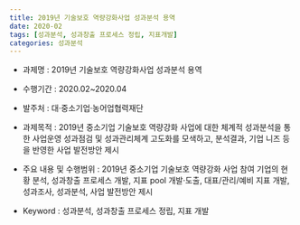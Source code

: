 ```yaml
---
title: 2019년 기술보호 역량강화사업 성과분석 용역
date: 2020-02
tags: [성과분석, 성과창출 프로세스 정립, 지표개발]
categories: 성과분석
---
```


- 과제명 : 2019년 기술보호 역량강화사업 성과분석 용역

- 수행기간 : 2020.02~2020.04

- 발주처 : 대·중소기업·농어업협력재단

- 과제목적 : 2019년 중소기업 기술보호 역량강화 사업에 대한 체계적 성과분석을 통한 사업운영 성과점검 및 성과관리체계 고도화를 모색하고, 분석결과, 기업 니즈 등을 반영한 사업 발전방안 제시

- 주요 내용 및 수행범위 : 2019년 중소기업 기술보호 역량강화 사업 참여 기업의 현황 분석, 성과창출 프로세스 개발, 지표 pool 개발·도출, 대표/관리/예비 지표 개발, 성과조사, 성과분석, 사업 발전방안 제시

- Keyword : 성과분석, 성과창출 프로세스 정립, 지표 개발
